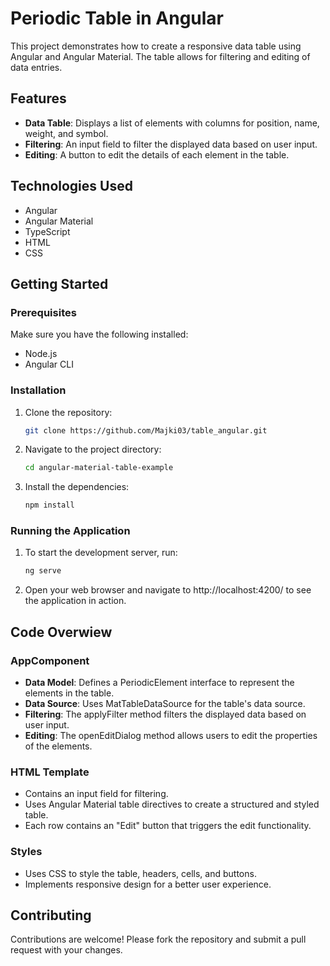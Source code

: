 # Periodic Table in Angular

This project demonstrates how to create a responsive data table using Angular and Angular Material. The table allows for filtering and editing of data entries.

## Features

- **Data Table**: Displays a list of elements with columns for position, name, weight, and symbol.
- **Filtering**: An input field to filter the displayed data based on user input.
- **Editing**: A button to edit the details of each element in the table.

## Technologies Used

- Angular
- Angular Material
- TypeScript
- HTML
- CSS

## Getting Started

### Prerequisites

Make sure you have the following installed:

- Node.js
- Angular CLI

### Installation

1. Clone the repository:

   ```bash
   git clone https://github.com/Majki03/table_angular.git

2. Navigate to the project directory:

   ```bash
   cd angular-material-table-example

3. Install the dependencies:

   ```bash
   npm install

### Running the Application

1. To start the development server, run:

   ```bash
   ng serve

2. Open your web browser and navigate to http://localhost:4200/ to see the application in action.

## Code Overwiew

### AppComponent

- **Data Model**: Defines a PeriodicElement interface to represent the elements in the table.
- **Data Source**: Uses MatTableDataSource for the table's data source.
- **Filtering**: The applyFilter method filters the displayed data based on user input.
- **Editing**: The openEditDialog method allows users to edit the properties of the elements.

### HTML Template
- Contains an input field for filtering.
- Uses Angular Material table directives to create a structured and styled table.
- Each row contains an "Edit" button that triggers the edit functionality.

### Styles
- Uses CSS to style the table, headers, cells, and buttons.
- Implements responsive design for a better user experience.

## Contributing

Contributions are welcome! Please fork the repository and submit a pull request with your changes.